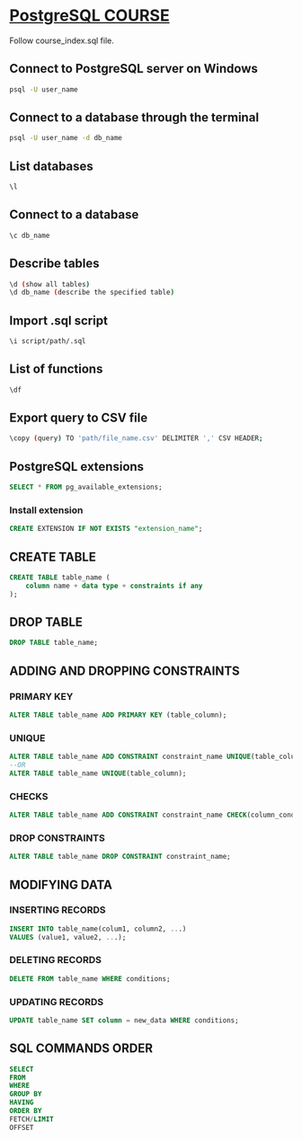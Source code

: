
# [PostgreSQL COURSE](https://www.amigoscode.com/courses/sql)

Follow course_index.sql file.

## Connect to PostgreSQL server on Windows
```bash
psql -U user_name
```

## Connect to a database through the terminal
```bash
psql -U user_name -d db_name 
```

## List databases
```bash
\l  
```

## Connect to a database
```bash
\c db_name 
```

## Describe tables
```bash
\d (show all tables)
\d db_name (describe the specified table) 
```

## Import .sql script
```bash
\i script/path/.sql 
```

## List of functions
```bash
\df
```

## Export query to CSV file
```bash
\copy (query) TO 'path/file_name.csv' DELIMITER ',' CSV HEADER; 
```

## PostgreSQL extensions
```sql
SELECT * FROM pg_available_extensions;
```
### Install extension
```sql
CREATE EXTENSION IF NOT EXISTS "extension_name";
```

##  CREATE TABLE
```sql
CREATE TABLE table_name (
    column name + data type + constraints if any
);
```
## DROP TABLE
```sql
DROP TABLE table_name;
```
## ADDING AND DROPPING CONSTRAINTS
### PRIMARY KEY
```sql
ALTER TABLE table_name ADD PRIMARY KEY (table_column);
```

### UNIQUE
```sql
ALTER TABLE table_name ADD CONSTRAINT constraint_name UNIQUE(table_column);
--OR
ALTER TABLE table_name UNIQUE(table_column);
```

### CHECKS
```sql
ALTER TABLE table_name ADD CONSTRAINT constraint_name CHECK(column_condition/s);
```

### DROP CONSTRAINTS
```sql
ALTER TABLE table_name DROP CONSTRAINT constraint_name; 
```
## MODIFYING DATA
### INSERTING RECORDS
```sql
INSERT INTO table_name(colum1, column2, ...)
VALUES (value1, value2, ...);
```

### DELETING RECORDS
```sql
DELETE FROM table_name WHERE conditions;
```

### UPDATING RECORDS
```sql
UPDATE table_name SET column = new_data WHERE conditions;
```

## SQL COMMANDS ORDER
```sql
SELECT 
FROM
WHERE
GROUP BY
HAVING
ORDER BY
FETCH/LIMIT
OFFSET
```
